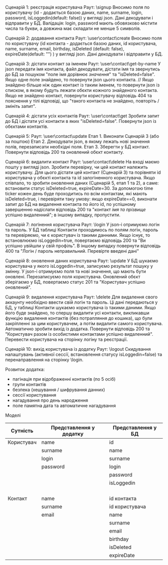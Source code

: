 Сценарій 1: реєстрація користувача
Раут: \signup
Вносимо поля по користувачу (id - додається базою даних, name, surname, login, password, isLoggedin(default: false)) у вигляді json. Дані декодувати і відправити у БД.
Валідація: login, password мають обовязково містити числа та букви, а довжина має складати не менше 5 символів.

Сценарій 2: додавання контакта
Раут: \user\contact\create
Вносимо поля по користувачу (id контакта - додається базою даних, id користувача, name, surname, email, birthday, isDeleted (default: false), expireDate(default: "") ) у вигляді json. Дані декодувати і відправити у БД.

Сценарій 3: дістати контакт за іменем
Раут: \user\contact\get-by-name
У json передати імя контакта, файл декодувати, дістати імя та звернутись до БД за пошуком "поле імя дорівнює _значення_" та "isDeleted=false".
Якщо одне поле знайдено, то повернути json цього контакта.
// Якщо знайдено більше ніж один контакт із таким іменем, то повернути json із списком, в якому будуть лежати обєкти кожного знайденого контакта.
Якщо не знайдено контакт, повернути користувачу відповідь 404 та пояснення у тілі відповіді, що "такого контакта не знайдено, повторіть / змініть запит".

Сценарій 4: дістати усіх контактів
Раут: \user\contact\get
Зробити запит до БД і дістати усі контакти в яких "isDeleted=false". Повернути json із обєктами контактів.

Сценарій 5:
Раут: \user\contact\update
Етап 1. Виконати Сценарій 3 (або за поштою)
Етап 2. Декодувати json, в якому лежать нові значення полів, перезаписати необхідні поля.
Етап 3. Зберегти у БД контакт. Повернути відповідь 200 та оновлений обєкт контакту.

Сценарій 6: видалити контакт
Раут: \user\contact\delete
На вході маємо пошту у вигляді json.
Зробити перевірку, чи цей контакт належить користувачу. Для цього дістати цей контакт (Сценарій 3) та порівняти id користувача у обєкті контакта та id залогіненного користувача.
Якщо співпало, то зробити оновлення даних (Сценарій 5, етап 1 та 2), а саме: встановити статус isDeleted=true, expireDate=30.
За допомогою time ticker кожен день буде проходитись по всім контактам, які мають isDeleted=true, і перевіряти таку умову: якщо expireDate==0, виконати запит до БД на видалення контакта по його id, по успішному завершенню надіслати відповідь 200 та "контакт _імя та прізвище_ успішно видаленний"; в іншому випадку, пропустити.

Сценарій 7: логінення користувача
Раут: \login
У json-і отримуємо логін та пароль. У БД таблиці Контакти проходимось по полям логін, пароль та перевіряємо, чи є користувач із такими данними. Якщо існує, то встановлюємо isLoggedin=true, повертаємо відповідь 200 та "Ви успішно увійшли у свій профіль". В іншому випадку повернути відповідь 400 та "Логін / пароль неправильний. Перевірте введені дані"

Сценарій 8: оновлення даних користувача
Раут: \update
У БД шукаємо користувача у якого isLoggedin=true, записуємо результат пошуку у змінну. У json-і отримуємо поля та нові значення, що мають бути оновлені. Перезаписуємо поля користувача. Оновлений обєкт зберігаємо у БД, повертаємо статус 201 та "Користувач успішно оновлений".

Сценарій 9: видалення користувача
Раут: \delete
Для видалення свого аккаунту необхідно ввести свій логін та пароль. Ці дані передаються у БД, у таблиці Контакти шукаємо користувача із такими даними. Якщо його буде знайдено, то спершу видалити усі контакти, викликавши функцію видалення контактів (без потрапляння до кошика), що були закріпленні за цим користувачем, а потім видалити самого користувача. Автоматично зробити вихід із додатка. Повернути відповідь 200 та "Користувач разом із особистими контактами успішно видаленний". Перевести користувача на сторінку логіну та реєстрації.

Сценарій 10: вихід користувача із додатку
Раут: \logout
Скидування налаштувань (активної сессії, встановлення статусу isLoggedin=false) та перенаправлення на сторінку \login.

Розвиток додатка:

- пагінація при відображенні контактів (по 5 осіб)
- групи контактів
- безпека (хешування / шифрування данних)
- сессії користування
- нагадування про день народження
- поле памятна дата та автоматичне нагадування

Моделі

| Сутність   | Представлення у додатку | Представлення у БД |
| ---------- | ----------------------- | ------------------ |
| Користувач | name                    | id                 |
|            | surname                 | name               |
|            | login                   | surname            |
|            | password                | login              |
|            |                         | password           |
|            |                         | isLoggedin         |
|            |                         |                    |
|            |                         |                    |
|            |                         |                    |
|            |                         |                    |
| Контакт    | name                    | id контакта        |
|            | surname                 | id користувача     |
|            | email                   | name               |
|            |                         | surname            |
|            |                         | email              |
|            |                         | birthday           |
|            |                         | isDeleted          |
|            |                         | expireDate         |
